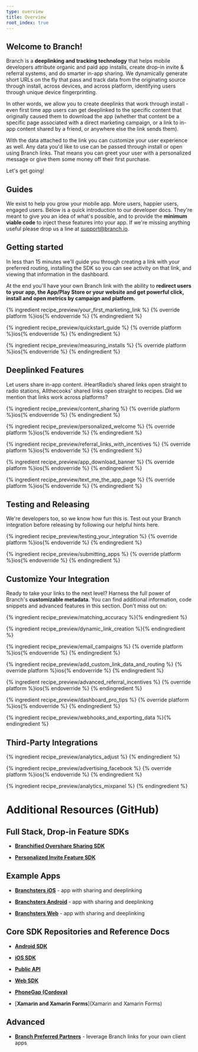 ```yaml
---
type: overview
title: Overview
root_index: true
---
```


## Welcome to Branch!

Branch is a **deeplinking and tracking technology** that helps mobile developers attribute organic and paid app installs, create drop-in invite & referral systems, and do smarter in-app sharing. We dynamically generate short URLs on the fly that pass and track data from the originating source through install, across devices, and across platform, identifying users through unique device fingerprinting. 

In other words, we allow you to create deeplinks that work through install - even first time app users can get deeplinked to the specific content that originally caused them to download the app (whether that content be a specific page associated with a direct marketing campaign, or a link to in-app content shared by a friend, or anywhere else the link sends them).

With the data attached to the link you can customize your user experience as well. Any data you'd like to use can be passed through install or open using Branch links. That means you can greet your user with a personalized message or give them some money off their first purchase.

Let's get going! 


## Guides

We exist to help you grow your mobile app. More users, happier users, engaged users. Below is a quick introduction to our developer docs. They're meant to give you an idea of what's possible, and to provide the **minimum viable code** to inject these features into your app. If we're missing anything useful please drop us a line at support@branch.io. 


## Getting started

In less than 15 minutes we'll guide you through creating a link with your preferred routing, installing the SDK so you can see activity on that link, and viewing that information in the dashboard.

At the end you'll have your own Branch link with the ability to **redirect users to your app, the App/Play Store or your website and get powerful click, install and open metrics by campaign and platform.**

{% ingredient recipe_preview/your_first_marketing_link %}
	{% override platform %}ios{% endoverride %}
{% endingredient %}

{% ingredient recipe_preview/quickstart_guide %}
	{% override platform %}ios{% endoverride %}
{% endingredient %}

{% ingredient recipe_preview/measuring_installs %}
	{% override platform %}ios{% endoverride %}
{% endingredient %}


## Deeplinked Features

Let users share in-app content. iHeartRadio’s shared links open straight to radio stations, Allthecooks’ shared links open straight to recipes. Did we mention that links work across platforms?

{% ingredient recipe_preview/content_sharing %}
	{% override platform %}ios{% endoverride %}
{% endingredient %}

{% ingredient recipe_preview/personalized_welcome %}
	{% override platform %}ios{% endoverride %}
{% endingredient %}

{% ingredient recipe_preview/referral_links_with_incentives %}
	{% override platform %}ios{% endoverride %}
{% endingredient %}

{% ingredient recipe_preview/app_download_banner %}
	{% override platform %}ios{% endoverride %}
{% endingredient %}

{% ingredient recipe_preview/text_me_the_app_page %}
	{% override platform %}ios{% endoverride %}
{% endingredient %}


 
## Testing and Releasing

We're developers too, so we know how fun this is. Test out your Branch integration before releasing by following our helpful hints here.

{% ingredient recipe_preview/testing_your_integration %}
	{% override platform %}ios{% endoverride %}
{% endingredient %}

{% ingredient recipe_preview/submitting_apps %}
	{% override platform %}ios{% endoverride %}
{% endingredient %}



## Customize Your Integration

Ready to take your links to the next level? Harness the full power of Branch's **customizable metadata**. You can find additional information, code snippets and advanced features in this section. Don't miss out on:


{% ingredient recipe_preview/matching_accuracy %}{% endingredient %}

{% ingredient recipe_preview/dynamic_link_creation %}{% endingredient %}

{% ingredient recipe_preview/email_campaigns %}
	{% override platform %}ios{% endoverride %}
{% endingredient %}

{% ingredient recipe_preview/add_custom_link_data_and_routing %}
	{% override platform %}ios{% endoverride %}
{% endingredient %}

{% ingredient recipe_preview/advanced_referral_incentives %}
	{% override platform %}ios{% endoverride %}
{% endingredient %}

{% ingredient recipe_preview/dashboard_pro_tips %}
	{% override platform %}ios{% endoverride %}
{% endingredient %}

{% ingredient recipe_preview/webhooks_and_exporting_data %}{% endingredient %}



## Third-Party Integrations

{% ingredient recipe_preview/analytics_adjust %}
{% endingredient %}

{% ingredient recipe_preview/advertising_facebook %}
	{% override platform %}ios{% endoverride %}
{% endingredient %}

{% ingredient recipe_preview/analytics_mixpanel %}
{% endingredient %}



# Additional Resources (GitHub)

## Full Stack, Drop-in Feature SDKs

* [**Branchified Overshare Sharing SDK**](https://github.com/BranchMetrics/overshare-deeplinking-kit)

* [**Personalized Invite Feature SDK**](https://github.com/BranchMetrics/Branch-iOS-Invite-SDK)


## Example Apps

* [**Branchsters iOS**](https://github.com/BranchMetrics/Branchster-iOS) - app with sharing and deeplinking

* [**Branchsters Android**](https://github.com/BranchMetrics/Branchster-Android) - app with sharing and deeplinking

* [**Branchsters Web**](https://github.com/BranchMetrics/Branchster-Web) - app with sharing and deeplinking


## Core SDK Repositories and Reference Docs

* [**Android SDK**](https://github.com/BranchMetrics/Branch-Android-SDK)

* [**iOS SDK**](https://github.com/BranchMetrics/Branch-iOS-SDK)

* [**Public API**](https://github.com/BranchMetrics/Branch-Public-API)

* [**Web SDK**](https://github.com/BranchMetrics/Web-SDK)

* [**PhoneGap (Cordova)**](https://github.com/BranchMetrics/Branch_PhoneGap_SDK)

* [**Xamarin and Xamarin Forms**](Xamarin and Xamarin Forms)


## Advanced

* [**Branch Preferred Partners**](https://github.com/BranchMetrics/Branch-Integration-Guides/blob/master/bpp-guide.md) - leverage Branch links for your own client apps


